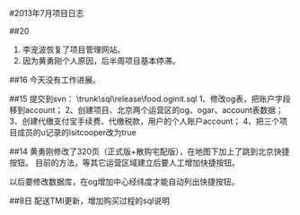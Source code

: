 #2013年7月项目日志

##20
1. 李宠波恢复了项目管理网站。
2. 因为黄勇刚个人原因，后半周项目基本停滞。


##16
今天没有工作进展。

##15
提交到svn： \trunk\sql\release\food.oginit.sql
1、修改og表，把账户字段移到account；
2、创建项目、北京两个运营区的og、ogar、account表数据；
3、创建代缴支付宝手续费、代缴税款，用户的个人账户account；
4、把三个项目成员的u记录的isitcooper改为true

##14
黄勇刚修改了320页（正式版+散购宅配版），在地图下加上了跳到北京快捷按钮。
目前的方法，等其它运营区域建立后要人工增加快捷按钮。

以后要修改数据库，在og增加中心经纬度才能自动列出快捷按钮。

##8日
配送TMI更新，增加购买过程的sql说明
